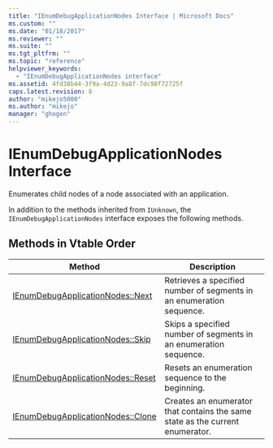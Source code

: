 ```yaml
---
title: "IEnumDebugApplicationNodes Interface | Microsoft Docs"
ms.custom: ""
ms.date: "01/18/2017"
ms.reviewer: ""
ms.suite: ""
ms.tgt_pltfrm: ""
ms.topic: "reference"
helpviewer_keywords: 
  - "IEnumDebugApplicationNodes interface"
ms.assetid: 4fd38b44-3f9a-4d23-9a8f-7dc98f72725f
caps.latest.revision: 8
author: "mikejo5000"
ms.author: "mikejo"
manager: "ghogen"
---
```

# IEnumDebugApplicationNodes Interface
Enumerates child nodes of a node associated with an application.  
  
 In addition to the methods inherited from `IUnknown`, the `IEnumDebugApplicationNodes` interface exposes the following methods.  
  
## Methods in Vtable Order  
  
|Method|Description|  
|------------|-----------------|  
|[IEnumDebugApplicationNodes::Next](../../winscript/reference/ienumdebugapplicationnodes-next.md)|Retrieves a specified number of segments in an enumeration sequence.|  
|[IEnumDebugApplicationNodes::Skip](../../winscript/reference/ienumdebugapplicationnodes-skip.md)|Skips a specified number of segments in an enumeration sequence.|  
|[IEnumDebugApplicationNodes::Reset](../../winscript/reference/ienumdebugapplicationnodes-reset.md)|Resets an enumeration sequence to the beginning.|  
|[IEnumDebugApplicationNodes::Clone](../../winscript/reference/ienumdebugapplicationnodes-clone.md)|Creates an enumerator that contains the same state as the current enumerator.|